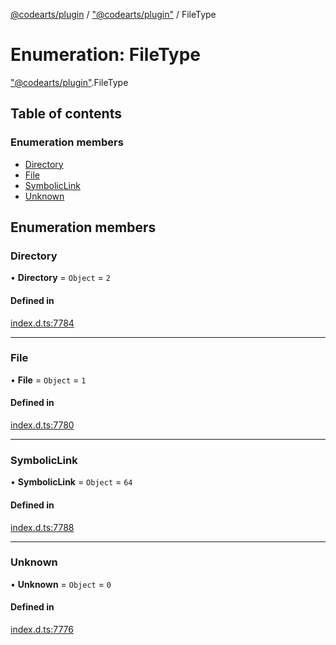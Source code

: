 [@codearts/plugin](../README.md) / ["@codearts/plugin"](../modules/_codearts_plugin_.md) / FileType

# Enumeration: FileType

["@codearts/plugin"](../modules/_codearts_plugin_.md).FileType

## Table of contents

### Enumeration members

- [Directory](codearts_plugin_.FileType.md#directory)
- [File](codearts_plugin_.FileType.md#file)
- [SymbolicLink](codearts_plugin_.FileType.md#symboliclink)
- [Unknown](codearts_plugin_.FileType.md#unknown)

## Enumeration members

### Directory

• **Directory** = `Object` = `2`

#### Defined in

[index.d.ts:7784](https://github.com/huaweicloud/cloudide-plugin-api/blob/d4de966/index.d.ts#L7784)

___

### File

• **File** = `Object` = `1`

#### Defined in

[index.d.ts:7780](https://github.com/huaweicloud/cloudide-plugin-api/blob/d4de966/index.d.ts#L7780)

___

### SymbolicLink

• **SymbolicLink** = `Object` = `64`

#### Defined in

[index.d.ts:7788](https://github.com/huaweicloud/cloudide-plugin-api/blob/d4de966/index.d.ts#L7788)

___

### Unknown

• **Unknown** = `Object` = `0`

#### Defined in

[index.d.ts:7776](https://github.com/huaweicloud/cloudide-plugin-api/blob/d4de966/index.d.ts#L7776)
